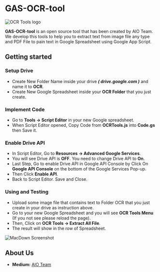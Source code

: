 # GAS-OCR-tool

![OCR Tools logo](https://image.ibb.co/iWckfv/OCRTools.png)

**GAS-OCR-tool** is an open source tool that has been created by AIO Team. We develop this tools to help you to extract text from image file any type and PDF File to pain text in Google Spreadsheet using Google App Script. 


## Getting started
### Setup Drive
* Create New Folder Name inside your drive ***( drive.google.com )*** and name it to **OCR**.
* Create New Google Spreadsheet inside your **OCR Folder** that you just create.

### Implement Code
* Go to **Tools -> Script Editor** in your new Google spreadsheet.
* When Script Editor opened, Copy Code from **OCRTools.js** into **Code.gs** then Save it.

### Enable Drive API
* In Script Editor, Go to **Resources -> Advanced Google Services**.
* You will see Drive API is **OFF**. You need to change Drive API to **On**.
* Last Step, Go to enable Drive API in Google API Console by Click On **Google API Console** on the bottom of the Google Services Pop-up.
* Then Click **Enable API**.
* Back to Script Editor. Save and Close.

### Using and Testing

* Upload some image file that contains text to Folder OCR that you just create in your drive as instruction above.
* Go to your new Google Spreadsheet and you will see **OCR Tools Menu** (If you not see please reload the page).
* Then, Click on **OCR Tools -> Extract All File**.
* The result will show in the row of Spreadsheet.



![MacDown Screenshot](https://image.ibb.co/bzmd0v/3.png)


## About Us

* **Medium:** [AIO Team](https://medium.com/@aio.phnompenh)























